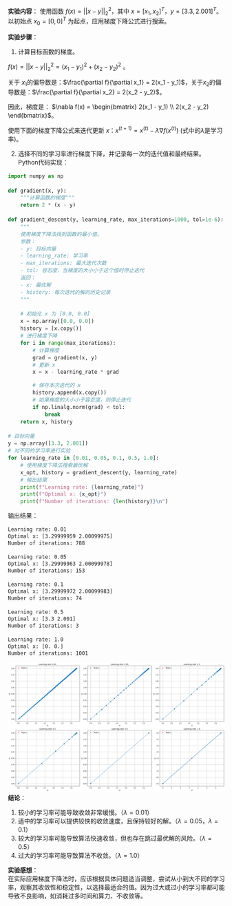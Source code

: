 **实验内容**：
使用函数 $f(x) = ||x-y||^2_2$，其中 $x=[x_1,x_2]^T$，$y=[3.3,2.001]^T$。以初始点 $x_0=[0,0]^T$ 为起点，应用梯度下降公式进行搜索。

**实验步骤**：
1. 计算目标函数的梯度。

$f(x) = ||x-y||_2^2 = (x_1 - y_1)^2 + (x_2 - y_2)^2$ 。

关于 $x_1$的偏导数是：$\frac{\partial f}{\partial x_1} = 2(x_1 - y_1)$，关于$x_2$的偏导数是：$\frac{\partial f}{\partial x_2} = 2(x_2 - y_2)$。

因此，梯度是： $\nabla f(x) = \begin{bmatrix} 2(x_1 - y_1) \\ 2(x_2 - y_2) \end{bmatrix}$。

使用下面的梯度下降公式来迭代更新 $x$：$x^{(t+1)} = x^{(t)} - \lambda \nabla f(x^{(t)})$   (式中的$\lambda$是学习率)。

2. 选择不同的学习率进行梯度下降，并记录每一次的迭代值和最终结果。
Python代码实现：
```python
import numpy as np

def gradient(x, y):
    """计算函数的梯度"""
    return 2 * (x - y)

def gradient_descent(y, learning_rate, max_iterations=1000, tol=1e-6):
    """
    使用梯度下降法找到函数的最小值。
    参数：
    - y: 目标向量
    - learning_rate: 学习率
    - max_iterations: 最大迭代次数
    - tol: 容忍度，当梯度的大小小于这个值时停止迭代
    返回：
    - x: 最优解
    - history: 每次迭代的解的历史记录
    """
    
    # 初始化 x 为 [0.0, 0.0]
    x = np.array([0.0, 0.0])
    history = [x.copy()]
    # 进行梯度下降
    for i in range(max_iterations):
        # 计算梯度
        grad = gradient(x, y)
        # 更新 x
        x = x - learning_rate * grad
```
```python
        # 保存本次迭代的 x
        history.append(x.copy())
        # 如果梯度的大小小于容忍度，则停止迭代
        if np.linalg.norm(grad) < tol:
            break
    return x, history

# 目标向量
y = np.array([3.3, 2.001])
# 对不同的学习率进行实验
for learning_rate in [0.01, 0.05, 0.1, 0.5, 1.0]:
    # 使用梯度下降法搜索最优解
    x_opt, history = gradient_descent(y, learning_rate)
    # 输出结果
    print(f"Learning rate: {learning_rate}")
    print(f"Optimal x: {x_opt}")
    print(f"Number of iterations: {len(history)}\n")
```
输出结果：
```text
Learning rate: 0.01 
Optimal x: [3.29999959 2.00099975] 
Number of iterations: 788 

Learning rate: 0.05 
Optimal x: [3.29999963 2.00099978] 
Number of iterations: 153 

Learning rate: 0.1 
Optimal x: [3.29999972 2.00099983] 
Number of iterations: 74 

Learning rate: 0.5 
Optimal x: [3.3 2.001] 
Number of iterations: 3 

Learning rate: 1.0 
Optimal x: [0. 0.] 
Number of iterations: 1001
```

![](storage%20bag/output.png)
**结论**：
1. 较小的学习率可能导致收敛非常缓慢。（$\lambda = 0.01$）
2. 适中的学习率可以提供较快的收敛速度，且保持较好的解。（$\lambda= 0.05$，$\lambda = 0.1$）
3. 较大的学习率可能导致算法快速收敛，但也存在跳过最优解的风险。（$\lambda = 0.5$）
4. 过大的学习率可能导致算法不收敛。（$\lambda = 1.0$）

**实验感想**：  
在实际应用梯度下降法时，应该根据具体问题适当调整，尝试从小到大不同的学习率，观察其收敛性和稳定性，以选择最适合的值。因为过大或过小的学习率都可能导致不良影响，如消耗过多时间和算力、不收敛等。